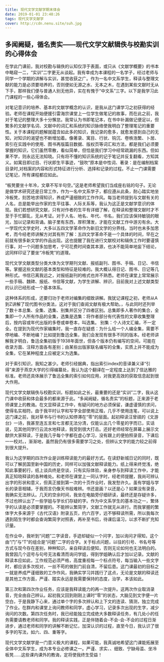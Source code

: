 ```yaml
---
title: 现代文学文献学期末体会
date: 2019-01-01 23:48:26
tags: 现代文学文献学
cover: http://cdn.nenu.site/suh.jpg
---
```


## 多闻阙疑，循名责实——现代文学文献辑佚与校勘实训的心得体会

在学此门课前，我对校勘与辑佚的认知仅浮于表面，或只从《文献学概要》的书本中略窥一二，“实训”二字更无从谈起。我有幸成为本课程的一名学子，经过老师与同学一个学期的讲解与实训，甚觉收获之广。作为一名中文系学生，释读与整理文献的能力是必须要培养的，否则便如无源之水、无本之木，在遇到某些文献时无从下手，那样我们便与普通人别无他异，实在有愧于“中文系”三字。以下是我学习此门课程的一些心得体会。

对笔记意识的培养、基本的文献学概念的认识，是我从这门课学习之初获得的经验。老师在课程开始便援引雷海宗课堂上一位学生做笔记的故事，而在此之前，我对于笔记的整理大多十分懈怠。我常认为书即笔记本，在书中补漏做记便足以，但繁多的文献学名词、文献中的词汇和系统的知识脉络使我明白了整理笔记的重要性。关于本课程的题解就蕴含如此多的知识，我记录的愈多，就愈发感到自己的无知，对知识的渴望也不断增加着。像著录、寓⽬、⾏状、钩沉、卷帙浩繁、⼘居、索引在实践中的使用、图书再版篇⽬数据、版权⻚等词汇和方法，都是我们必须要掌握的知识，它们虽然零散，看似简单，但恰是我们学习中经常疏漏的东西。但如果不学，则永远无法知晓。只有将不懂的知识系统的记于笔记并反复翻看，方知其义。如寓目即过目、行状即生平事迹，“鼓吹”原本是中性词、著录：是在编制档案⽬录时,对档案的内容和形式特征进⾏分析、选择和记录的过程。不止一门课需要记笔记，所有课程都应如此。

“板凳要坐十年冷，文章不写半句空。”这是老师希望我们当成座右铭的句子。无论是做学术研究还是日常工作，作为一名中文系学子，都应遵从此条，耐心踏实地坐冷板凳，刻苦地求得知识，养成严谨细致的工作作风。每当老师提到与文献有关的人名，总是能举出作家的生平往事、人际关系等，我认为这正是文献学意识的体现。我们若想研究文献，只有对作者的生平有详细了解，在释读和整理文献时才不至于手忙脚乱，无从考证。对于人名、地名、年代、书名，我们应该保持敏锐的眼光，加以记录和背诵。脑子里有东西，厚积薄发，才能在文献工作中游刃有余。大一学现代文学史时，大多以五四文学革命作为新旧文学的分界线，当时也未多加思考，而今经老师讲解方对其有所了解：五四文学革命不是一个具体的时间，早在之前就有很多新文学的作品出现。这也提醒了我在进行文献校对和辑佚工作时要谨慎行事，对一个问题多加思考，宁可花费时间查其本源，也决不能简单地妄下结论，这同样印证了要坐“冷板凳”的道理。

现代文学文献类型分类大体为文学期刊文献、报纸副刊、图书、手稿、日记、书信等。掌握这些文献的基本类型和特征是较难的。我大概认得日记、图书、日记等几种形式。书信已离我远之，对报纸副刊的格式也并不熟悉。老师在课堂上常常展示一些手稿、魏碑、报纸、书信等文献，为学生讲解、辨识，目前我对上述文献类型的认识已经形成一个基本体系。

这种体系的形成，还要归功于老师对编集的细致讲解。我犹记课程之初，老师从A到Z讲解了现代图书分类法，这对于我们查阅文献有极大帮助。，与此同时还列举了数十本总集、全集、选集、别集并区分了四者区别。总集即多人著作的集合，全集即一个人所有作品的全集，选集是选集：将作者部分有代表性的⽂章收集整理后，按内容或年代出版的多卷或单卷本，叫选集。 别集：个⼈诗⽂汇编，不⼀定全。在提到为现代作家编集时，我一直存在疑惑：为什么给一个人编全集，需要不停地编、不断地编？比如提到鲁迅全集，我们会发现有很多不同的版本。经老师讲解我才明白，鲁迅全集初版于1938年面世，但各个版本仍有编写的空间，可能在收录方面、注释方面各有差别；由某些出版家联名编写的全集，实质上并不能成为全集，它在某种程度上应被定义为选集。

对于索引知识，我知之甚少。老师引经据典，指出索引index的音译兼义译“引得”来源于燕京大学的引得编纂处，我认为这个翻译在一定程度上达到了信达雅的标准。老师还具体展示了鲁迅全集的索引如何应用，对我更高效的获取信息起到很大作用。

现代文学文献辑佚与校勘实训，标题如此之长，最重要的还是“实训”二字，我从这门课中收获和体会最多的都来源于此。“多闻阙疑，循名责实”的标题，正来源于老师课堂上的教诲。在文显释读工作中，有疑问的地方必须保留，谦虚谨慎的求问，使得名实相符。由于我平时认字和写字全部使用正楷，几乎不使用连笔，可以说上这门课之前，我对草书与行书的认知停滞在“零”的层面。起初释读汪曾祺的《文游台》一诗，我甚至连五言和七言都无法分清，仅能认出几个零星的字而已，实话说，见其他同学行云流水地释读，我受到很大打击。还好老师经常在屏幕上展示文献供大家释读，于是我几乎每个字都在虚心学习，没有跟上的便拍照录音，下课后一一校对。，渐渐地，虽然我仍有很多需要学习之处，但辨认文字的能力较之前得到很大提升。

我认为这学期的四次作业是训练释读能力的最好方式。在读舒新城日记的同时，既可以了解民国至新中国的历史，同样可以加强文献释读能力。纸上得来终觉浅，绝知此事要躬行，纸上谈兵终是空谈，只有实际体验，亲身参与到释读工作中，才能真正知晓释读的各种难处。和老师在课堂上一同认字时，经老师提醒，我尚可辨认出字的形状和意义，但真正接到第一次的十页作业时，我发愁许久。虽有学姐与学长的录音相辅，于我而言仍像天书般难辨。书还是画？以还是心？如果没有录音，我确实无法辨认。几天的空余时间，我坐在电脑旁仔细研读，最终还是存疑许多，不过也辨认出了一些学姐与学长们存疑的字。作为中文系学生的基本功之一，繁体字的认读是必须要掌握的。不能辨认繁简字，文献工作就无从进行。而我掌握的繁体字大多来源于《古代汉语》附录五页，约六百字，远不够释读所需，所以我每次遇到陌生字时都会查询繁简字对照表，再补至书后，待课后温习，以求不断扩充知识量。

在作业中，我听到“问题”二字读音，手迹却疑似一个问字，加以询问才得知，这个由“门”与“T”的组合是“问题”二字的合字。关于标点问题，以往的引号、书名号等方式与现今存在差别，种种知识，亲自释读后便知，否则无论如何也无法明白的。我曾因几个逗号与句号无法看清而询问学姐，得到学姐确认后才加以记录。文献的释读本应如此，工作规范必须严格，高度重视每一个标点符号，每当输入一些文字时，都应该多次校对，一丝不苟的做到门前自清，不留后患。这门课最初的目标之一就是养成严谨细致的工作作风，我确实学习并践行了这点，无论是文献的释读还是其他工作方面，严谨、踏实永远是我需要保持的态度，治学，本该如此。

第三次和第四次作业任务，应该是我释读能力的再一次提升。这两次作业取消录音，完全由自己辨认。起初我又回到刚刚上课时“零”的状态，大脑见到文字便一片空白，于是我静下心来，通过单个字的多次辨认和上下文的连读、猜测，独立完成了作业。在群内和课堂上询问教师和同学，虚心学习，记录多次出现的生字，减少询问的次数。第四次任务时，我已经能独立完成绝大多数释读任务，有几处小的任务需要请教老师和同学。我的释读实践，正是伴随着会-不会-会-不会的过程日渐进步，通过老师和同学的讲解不断记忆，加深认识的过程，直至今日，我认识了很多字的写法，如六、四、重等字。

现代文学文献学是一门意义极大的课程，如果可能，我真诚地希望这门课能拓展至全体中文系学生，成为本专业必修课之一。严谨、求实、、细致、宁缺毋滥、坐冷板凳……这些课内课外的教诲，定将使我终生受益！

 

 
